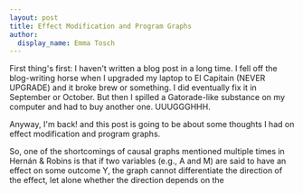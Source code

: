 ```yaml
---
layout: post
title: Effect Modification and Program Graphs
author:
  display_name: Emma Tosch
---
```


First thing's first: I haven't written a blog post in a long time. I fell off the blog-writing horse when I upgraded my laptop to El Capitain (NEVER UPGRADE) and it broke brew or something. I did eventually fix it in September or October. But then I spilled a Gatorade-like substance on my computer and had to buy another one. UUUGGGHHH.

Anyway, I'm back! and this post is going to be about some thoughts I had on effect modification and program graphs. 

<!--break-->

So, one of the shortcomings of causal graphs mentioned multiple times in Hern&aacute;n & Robins is that if two variables (e.g., A and M) are said to have an effect on some outcome Y, the graph cannot differentiate the direction of the effect, let alone whether the direction depends on the 